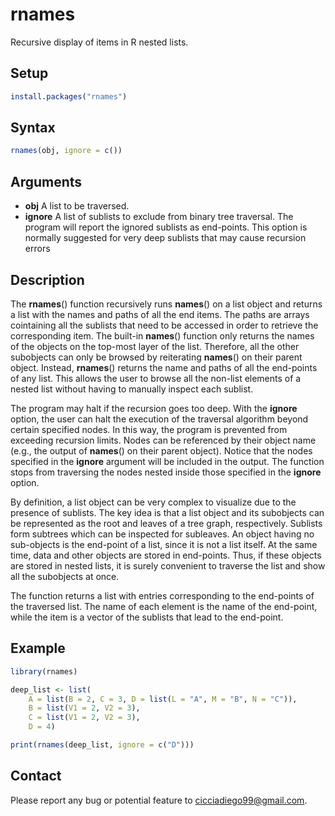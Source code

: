# rnames
Recursive display of items in R nested lists.

## Setup
```r
install.packages("rnames")
```

## Syntax 
```r
rnames(obj, ignore = c())
```

## Arguments
+ **obj** A list to be traversed.
+ **ignore** A list of sublists to exclude from binary tree traversal. The program will report the ignored sublists as end-points. This option is normally suggested for very deep sublists that may cause recursion errors

## Description
The **rnames**() function recursively runs **names**() on a list object and returns a list with the names and paths of all the end items. 
The paths are arrays cointaining all the sublists that need to be accessed in order to retrieve the corresponding item. 
The built-in **names**() function only returns the names of the objects on the top-most layer of the list. 
Therefore, all the other subobjects can only be browsed by reiterating **names**() on their parent object. 
Instead, **rnames**() returns the name and paths of all the end-points of any list. 
This allows the user to browse all the non-list elements of a nested list without having to manually inspect each sublist. 

The program may halt if the recursion goes too deep.
With the **ignore** option, the user can halt the execution of the traversal algorithm beyond certain specified nodes. 
In this way, the program is prevented from exceeding recursion limits.
Nodes can be referenced by their object name (e.g., the output of **names**() on their parent object). 
Notice that the nodes specified in the **ignore** argument will be included in the output.
The function stops from traversing the nodes nested inside those specified in the **ignore** option.

By definition, a list object can be very complex to visualize due to the presence of sublists. 
The key idea is that a list object and its subobjects can be represented as the root and leaves of a tree graph, respectively.
Sublists form subtrees which can be inspected for subleaves. 
An object having no sub-objects is the end-point of a list, since it is not a list itself.
At the same time, data and other objects are stored in end-points.
Thus, if these objects are stored in nested lists, it is surely convenient to traverse the list and show all the subobjects at once.

The function returns a list with entries corresponding to the end-points of the traversed list. The name of each element is the name of the end-point, while the item is a vector of the sublists that lead to the end-point.

## Example
```r
library(rnames)

deep_list <- list(
    A = list(B = 2, C = 3, D = list(L = "A", M = "B", N = "C")),
    B = list(V1 = 2, V2 = 3),
    C = list(V1 = 2, V2 = 3),
    D = 4)

print(rnames(deep_list, ignore = c("D")))
```

## Contact
Please report any bug or potential feature to cicciadiego99@gmail.com.
